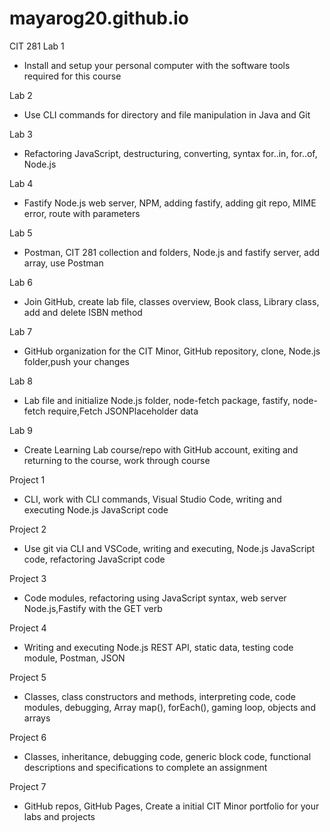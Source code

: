 # mayarog20.github.io
CIT 281 
Lab 1
  - Install and setup your personal computer with the software tools required for this course
  
Lab 2
  - Use CLI commands for directory and file manipulation in Java and Git
  
Lab 3
  - Refactoring JavaScript, destructuring, converting, syntax for..in, for..of, Node.js
  
Lab 4
  - Fastify Node.js web server, NPM, adding fastify, adding git repo, MIME error, route with parameters
  
Lab 5
  - Postman, CIT 281 collection and folders, Node.js and fastify server, add array, use Postman 
  
Lab 6
  - Join GitHub, create lab file, classes overview, Book class, Library class, add and delete ISBN method
  
Lab 7
  - GitHub organization for the CIT Minor, GitHub repository, clone, Node.js folder,push your changes
  
Lab 8
  - Lab file and initialize Node.js folder, node-fetch package, fastify, node-fetch require,Fetch JSONPlaceholder data

Lab 9
  - Create Learning Lab course/repo with GitHub account, exiting and returning to the course, work through course

Project 1
  - CLI, work with CLI commands, Visual Studio Code, writing and executing Node.js JavaScript code
  
Project 2
  - Use git via CLI and VSCode, writing and executing, Node.js JavaScript code, refactoring JavaScript code
  
Project 3
  - Code modules, refactoring using JavaScript syntax, web server Node.js,Fastify with the GET verb
  
Project 4
  - Writing and executing Node.js REST API, static data, testing code module, Postman, JSON
  
Project 5
  - Classes, class constructors and methods, interpreting code, code modules, debugging, Array map(), forEach(), gaming loop, objects and arrays
  
Project 6
  - Classes, inheritance, debugging code, generic block code, functional descriptions and specifications to complete an assignment
  
Project 7
  - GitHub repos, GitHub Pages, Create a initial CIT Minor portfolio for your labs and projects
